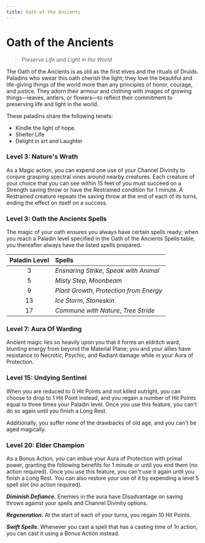 ```yaml
---
title: Oath of the Ancients
---
```



# Oath of the Ancients

> *Preserve Life and Light in the World*

The Oath of the Ancients is as old as the first elves and the rituals of Druids. Paladins who swear this oath cherish the light; they love the beautiful and life-giving things of the world more than any principles of honor, courage, and justice. They adorn their armour and clothing with images of growing things—leaves, antlers, or flowers—to reflect their commitment to preserving life and light in the world.

These paladins share the following tenets:

- Kindle the light of hope.
- Shelter Life
- Delight in art and Laughter

### Level 3: Nature's Wrath

As a Magic action, you can expend one use of your Channel Divinity to conjure grasping spectral vines around nearby creatures. Each creature of your choice that you can see within 15 feet of you must succeed on a Strength saving throw or have the Restrained condition for 1 minute. A Restrained creature repeats the saving throw at the end of each of its turns, ending the effect on itself on a success.

### Level 3: Oath the Ancients Spells

The magic of your oath ensures you always have certain spells ready; when you reach a Paladin level specified in the Oath of the Ancients Spells table, you thereafter always have the listed spells prepared.

| Paladin Level | Spells |
|:---:|:---|
| 3 | *Ensnaring Strike*, *Speak with Animal* |
| 5 | *Misty Step*, *Moonbeam* |
| 9 | *Plant Growth*, *Protection from Energy* |
| 13 | *Ice Storm*, *Stoneskin* |
| 17 | *Commune with Nature*, *Tree Stride* |

### Level 7: Aura Of Warding

Ancient magic lies so heavily upon you that it forms an eldritch ward, blunting energy from beyond the Material Plane; you and your allies have resistance to Necrotic, Psychic, and Radiant damage while in your Aura of Protection.

### Level 15: Undying Sentinel

When you are reduced to 0 Hit Points and not killed outright, you can choose to drop to 1 Hit Point instead, and you regain a number of Hit Points equal to three times your Paladin level. Once you use this feature, you can't do so again until you finish a Long Rest.

Additionally, you suffer none of the drawbacks of old age, and you can't be aged magically.
 
### Level 20: Elder Champion

As a Bonus Action, you can imbue your Aura of Protection with primal power, granting the following benefits for 1 minute or until you end them (no action required). Once you use this feature, you can't use it again until you finish a Long Rest. You can also restore your use of it by expending a level 5 spell slot (no action required).

***Diminish Defiance.*** Enemies in the aura have Disadvantage on saving throws against your spells and Channel Divinity options.

***Regeneration.*** At the start of each of your turns, you regain 10 Hit Points.

***Swift Spells.*** Whenever you cast a spell that has a casting time of 1n action, you can cast it using a Bonus Action instead.